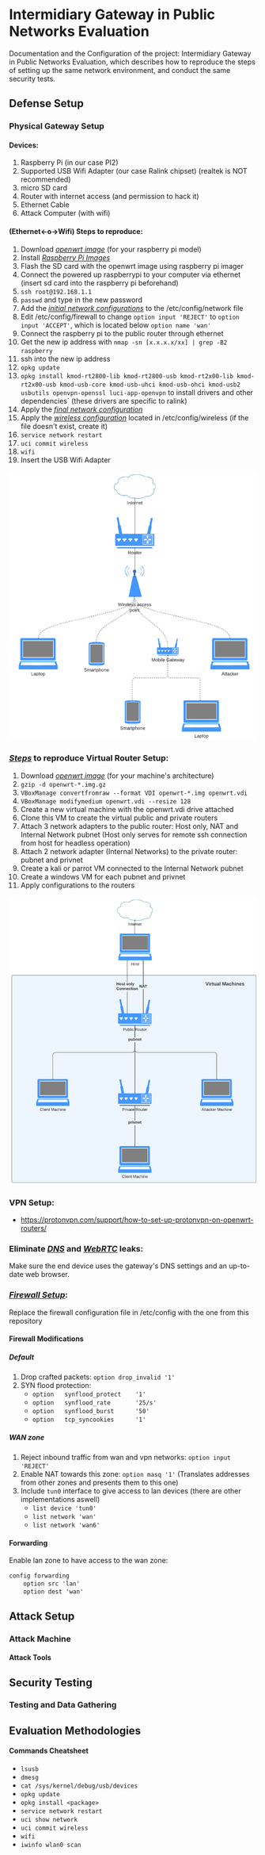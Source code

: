 # Intermidiary Gateway in Public Networks Evaluation

Documentation and the Configuration of the project: Intermidiary Gateway in Public Networks Evaluation, which describes how to reproduce the steps of setting up the same network environment, and conduct the same security tests.

## Defense Setup

### Physical Gateway Setup

#### Devices:
1. Raspberry Pi (in our case PI2)
2. Supported USB Wifi Adapter (our case Ralink chipset) (realtek is NOT recommended)
3. micro SD card
4. Router with internet access (and permission to hack it)
5. Ethernet Cable
6. Attack Computer (with wifi)

#### (Ethernet<-o->Wifi) Steps to reproduce:

1. Download *[openwrt image](https://archive.openwrt.org/releases/22.03.5/targets/bcm27xx/)* (for your raspberry pi model)
2. Install *[Raspberry Pi Images](https://www.raspberrypi.com/software/)*
3. Flash the SD card with the openwrt image using raspberry pi imager
4. Connect the powered up raspberrypi to your computer via ethernet (insert sd card into the raspberry pi beforehand)
5. `ssh root@192.168.1.1`
6. `passwd` and type in the new password
7. Add the *[initial network configurations]()* to the /etc/config/network file
8. Edit /etc/config/firewall to change `option input 'REJECT'` to `option input 'ACCEPT'`, which is located below `option name 'wan'`
9. Connect the raspberry pi to the public router through ethernet
10. Get the new ip address with `nmap -sn [x.x.x.x/xx] | grep -B2 raspberry`
11. ssh into the new ip address
12. `opkg update`
13. `opkg install kmod-rt2800-lib kmod-rt2800-usb kmod-rt2x00-lib kmod-rt2x00-usb kmod-usb-core kmod-usb-uhci kmod-usb-ohci kmod-usb2 usbutils openvpn-openssl luci-app-openvpn` to install drivers and other dependencies` (these drivers are specific to ralink)
14. Apply the *[final network configuration]()*
15. Apply the *[wireless configuration]()* located in /etc/config/wireless (if the file doesn't exist, create it)
16. `service network restart`
17. `uci commit wireless`
18. `wifi`
19. Insert the USB Wifi Adapter

![Public Network](illustrations/public_network.png "Public Network")

### *[Steps](https://openwrt.org/docs/guide-user/virtualization/virtualbox-vm)* to reproduce Virtual Router Setup:
1. Download *[openwrt image](https://archive.openwrt.org/releases/22.03.5/targets/x86/64/openwrt-22.03.5-x86-64-generic-ext4-combined.img.gz)* (for your machine's architecture)
2. `gzip -d openwrt-*.img.gz`
3. `VBoxManage convertfromraw --format VDI openwrt-*.img openwrt.vdi`
4. `VBoxManage modifymedium openwrt.vdi --resize 128`
5. Create a new virtual machine with the openwrt.vdi drive attached
6. Clone this VM to create the virtual public and private routers
7. Attach 3 network adapters to the public router: Host only, NAT and Internal Network pubnet (Host only serves for remote ssh connection from host for headless operation)
8. Attach 2 network adapter (Internal Networks) to the private router: pubnet and privnet
9. Create a kali or parrot VM connected to the Internal Network pubnet
10. Create a windows VM for each pubnet and privnet
11. Apply configurations to the routers

![Virtual Network](illustrations/virtual_environment.png "Virtual Environmnent")

### VPN Setup:
- <https://protonvpn.com/support/how-to-set-up-protonvpn-on-openwrt-routers/>

### Eliminate *[DNS](https://dnsleaktest.com/)* and *[WebRTC](https://ipleak.net/)* leaks:
Make sure the end device uses the gateway's DNS settings and an up-to-date web browser.

### *[Firewall Setup](https://openwrt.org/docs/guide-user/firewall/firewall_configuration)*:
Replace the firewall configuration file in /etc/config with the one from this repository
#### Firewall Modifications
##### Default
1. Drop crafted packets: `option drop_invalid '1'`
2. SYN flood protection:
    - `option	synflood_protect	'1'`
	- `option	synflood_rate		'25/s'`
	- `option	synflood_burst		'50'`
	- `option	tcp_syncookies		'1'`
##### WAN zone
1. Reject inbound traffic from wan and vpn networks: `option input 'REJECT'`
2. Enable NAT towards this zone: `option masq '1'` (Translates addresses from other zones and presents them to this one)
3. Include `tun0` interface to give access to lan devices (there are other implementations aswell)
    - `list device 'tun0'`
    - `list network 'wan'`
    - `list network 'wan6'`

#### Forwarding
Enable lan zone to have access to the wan zone:
```
config forwarding
    option src 'lan'
    option dest 'wan'
```

## Attack Setup

### Attack Machine

#### Attack Tools


## Security Testing

### Testing and Data Gathering

## Evaluation Methodologies


#### Commands Cheatsheet
- `lsusb`
- `dmesg`
- `cat /sys/kernel/debug/usb/devices`
- `opkg update`
- `opkg install <package>`
- `service network restart`
- `uci show network`
- `uci commit wireless`
- `wifi`
- `iwinfo wlan0 scan`
